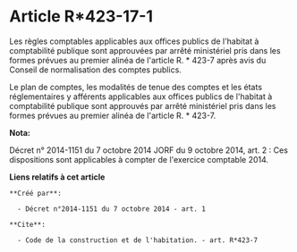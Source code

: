 # Article R*423-17-1

Les règles comptables applicables aux offices publics de l'habitat à comptabilité publique sont approuvées par arrêté
ministériel pris dans les formes prévues au premier alinéa de l'article R. * 423-7 après avis du Conseil de normalisation des
comptes publics. 

Le plan de comptes, les modalités de tenue des comptes et les états réglementaires y afférents applicables aux offices
publics de l'habitat à comptabilité publique sont approuvés par arrêté ministériel pris dans les formes prévues au premier
alinéa de l'article R. * 423-7.

**Nota:**

Décret n° 2014-1151 du 7 octobre 2014 JORF du 9 octobre 2014, art. 2 : Ces dispositions sont applicables à compter de
l'exercice comptable 2014.

**Liens relatifs à cet article**

	**Créé par**:

	  - Décret n°2014-1151 du 7 octobre 2014 - art. 1

	**Cite**:

	  - Code de la construction et de l'habitation. - art. R*423-7

